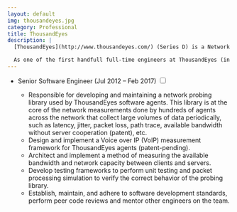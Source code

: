 ```yaml
---
layout: default
img: thousandeyes.jpg
category: Professional
title: ThousandEyes
description: |
  [ThousandEyes](http://www.thousandeyes.com/) (Series D) is a Network Performance Monitoring solution that provides visibility into the entire application service delivery chain for SaaS performance management, including internal and external network-level information paired with application and routing data. ThousandEyes is central to the global operations of the world’s largest and fastest growing brands, including Comcast, eBay, HP, 100+ of the Global 2000, 60+ of the Fortune 500, 5 of the 6 top US banks, and 20 of the 25 top SaaS companies (as of 2018).

  As one of the first handfull full-time engineers at ThousandEyes (in 2012), I was part of the core backend/R&D team that was responsible for the cross-platform software running on several thousands of network agents that make up the ThousandEyes monitoring network.
---
```


- Senior Software Engineer <span class="btn-xs">(Jul 2012 – Feb 2017)</span>
  <input type="checkbox" class="read-more-state" id="post-thousandeyes-1" />
  <label for="post-thousandeyes-1" class="btn-link btn-xs read-more-trigger"></label>
  <div class="read-more-target">
    <ul>
      <li>Responsible for developing and maintaining a network probing library used by ThousandEyes software agents. This library is at the core of the network measurements done by hundreds of agents across the network that collect large volumes of data periodically, such as latency, jitter, packet loss, path trace, available bandwidth without server cooperation (patent), etc.</li>
      <li>Design and implement a Voice over IP (VoIP) measurement framework for ThousandEyes agents (patent-pending).</li>
      <li>Architect and implement a method of measuring the available bandwidth and network capacity between clients and servers.</li>
      <li>Develop testing frameworks to perform unit testing and packet processing simulation to verify the correct behavior of the probing library.</li>
      <li>Establish, maintain, and adhere to software development standards, perform peer code reviews and mentor other engineers on the team.</li>
    </ul>
  </div>
